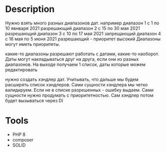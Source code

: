 # Description

Нужно взять много разных диапазонов дат. например
диапазон 1 с 1 по 10 явнваря 2021 разрешающий
диапазон 2 с 15 по 30 мая 2021 разрешающий
диапазон 3 с 10 по 17 мая 2021 запрещающий
диапазон 4 с 16 мая по 5 июня 2021 разрешающий - приоритет высокий
Диапазоны могут иметь приоритеты.

какие-то диапазоны разрешают работать с датами, какие-то наоборот. Даты могут накладываться друг на друга, если они из разных диапазонов. На выходе получаем 1 список, даты которые можем редактировать

нужно создать хэндлер дат. Учитывать, что дальше мы будем расширять список хэндлеров. Сами сущности хэндлера мы четко валидируем. Если не в списке разрешенных - ошибку выдаем. Сами сущности нужно продумать с приоритетностью. Сам хэндлер потом будет вызываться через DI


# Tools 
- PHP 8
- composer
- SOLID
